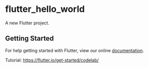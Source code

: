 # flutter_hello_world

A new Flutter project.

## Getting Started

For help getting started with Flutter, view our online
[documentation](https://flutter.io/).

Tutorial:
https://flutter.io/get-started/codelab/
